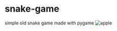# snake-game
simple old snake game made with pygame
![apple](https://user-images.githubusercontent.com/20709480/182609507-2c5a26fd-3259-4d2c-958d-df998881f464.png)
